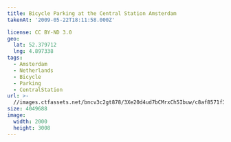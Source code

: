 ```yaml
---
title: Bicycle Parking at the Central Station Amsterdam
takenAt: '2009-05-22T18:11:58.000Z'

license: CC BY-ND 3.0
geo:
  lat: 52.379712
  lng: 4.897338
tags:
  - Amsterdam
  - Netherlands
  - Bicycle
  - Parking
  - CentralStation
url: >-
  //images.ctfassets.net/bncv3c2gt878/3Xe20d4ud7bCMrxCh5Ibuw/c8af8571f363a2c5e0daa75bb7e79c48/bicycle-parking-at-the-central-station-amsterdam_4419879038_o
size: 4049688
image:
  width: 2000
  height: 3008
---
```

